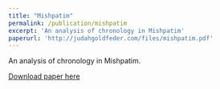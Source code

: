 ```yaml
---
title: "Mishpatim"
permalink: /publication/mishpatim
excerpt: 'An analysis of chronology in Mishpatim'
paperurl: 'http://judahgoldfeder.com/files/mishpatim.pdf'
---
```

An analysis of chronology in Mishpatim.


<object data="../files/mishpatim.pdf" width="1000" height="1000" type='application/pdf'></object>

[Download paper here](http://judahgoldfeder.com/files/mishpatim.pdf)

